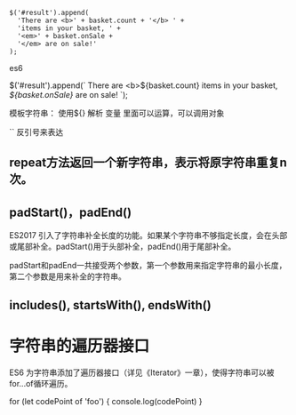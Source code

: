```
$('#result').append(
  'There are <b>' + basket.count + '</b> ' +
  'items in your basket, ' +
  '<em>' + basket.onSale +
  '</em> are on sale!'
);
```

es6

$('#result').append(`
  There are <b>${basket.count}</b> items
   in your basket, <em>${basket.onSale}</em>
  are on sale!
`);

模板字符串：
  使用${} 解析 变量 里面可以运算，可以调用对象

  `` 反引号来表达

## repeat方法返回一个新字符串，表示将原字符串重复n次。

##  padStart()，padEnd()
ES2017 引入了字符串补全长度的功能。如果某个字符串不够指定长度，会在头部或尾部补全。padStart()用于头部补全，padEnd()用于尾部补全。

padStart和padEnd一共接受两个参数，第一个参数用来指定字符串的最小长度，第二个参数是用来补全的字符串。

## includes(), startsWith(), endsWith()


# 字符串的遍历器接口
ES6 为字符串添加了遍历器接口（详见《Iterator》一章），使得字符串可以被for...of循环遍历。

for (let codePoint of 'foo') {
  console.log(codePoint)
}